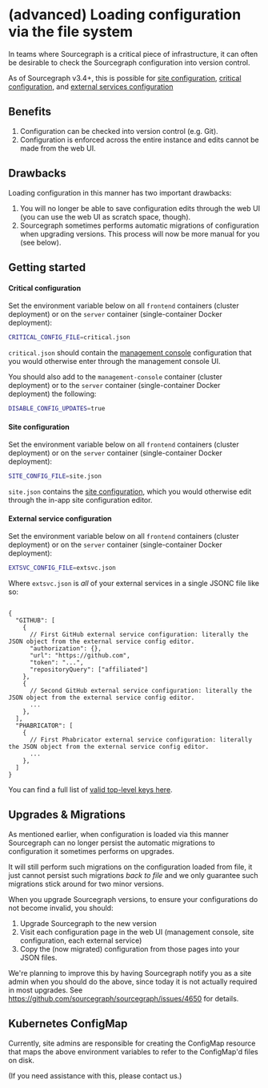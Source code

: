 # (advanced) Loading configuration via the file system

In teams where Sourcegraph is a critical piece of infrastructure, it can often be desirable to check the Sourcegraph configuration into version control.

As of Sourcegraph v3.4+, this is possible for [site configuration](site_config.md), [critical configuration](critical_config.md), and [external services configuration](../external_service/index.md)

## Benefits

1. Configuration can be checked into version control (e.g. Git).
2. Configuration is enforced across the entire instance and edits cannot be made from the web UI.

## Drawbacks

Loading configuration in this manner has two important drawbacks:

1. You will no longer be able to save configuration edits through the web UI (you can use the web UI as scratch space, though).
2. Sourcegraph sometimes performs automatic migrations of configuration when upgrading versions. This process will now be more manual for you (see below).

## Getting started

#### Critical configuration

Set the environment variable below on all `frontend` containers (cluster deployment) or on the `server` container (single-container Docker deployment):

```sh
CRITICAL_CONFIG_FILE=critical.json
```

`critical.json` should contain the [management console](../management_console.md) configuration that you would otherwise enter through the management console UI.

You should also add to the `management-console` container (cluster deployment) or to the `server` container (single-container Docker deployment) the following:

```sh
DISABLE_CONFIG_UPDATES=true
```

#### Site configuration

Set the environment variable below on all `frontend` containers (cluster deployment) or on the `server` container (single-container Docker deployment):

```sh
SITE_CONFIG_FILE=site.json
```

`site.json` contains the [site configuration](site_config.md), which you would otherwise edit through the in-app site configuration editor.

#### External service configuration

Set the environment variable below on all `frontend` containers (cluster deployment) or on the `server` container (single-container Docker deployment):

```sh
EXTSVC_CONFIG_FILE=extsvc.json
```

Where `extsvc.json` is _all_ of your external services in a single JSONC file like so:

```jsonc

{
  "GITHUB": [
    {
      // First GitHub external service configuration: literally the JSON object from the external service config editor.
      "authorization": {},
      "url": "https://github.com",
      "token": "...",
      "repositoryQuery": ["affiliated"]
    },
    {
      // Second GitHub external service configuration: literally the JSON object from the external service config editor.
      ...
    },
  ],
  "PHABRICATOR": [
    {
      // First Phabricator external service configuration: literally the JSON object from the external service config editor.
      ...
    },
  ]
}
```

You can find a full list of [valid top-level keys here](https://sourcegraph.com/github.com/sourcegraph/sourcegraph@b7ebb9024e3a95109fdedfb8057795b9a7c638bc/-/blob/cmd/frontend/graphqlbackend/schema.graphql#L1104-1110).

## Upgrades & Migrations

As mentioned earlier, when configuration is loaded via this manner Sourcegraph can no longer persist the automatic migrations to configuration it sometimes performs on upgrades.

It will still perform such migrations on the configuration loaded from file, it just cannot persist such migrations _back to file_ and we only guarantee such migrations stick around for two minor versions.

When you upgrade Sourcegraph versions, to ensure your configurations do not become invalid, you should:

1. Upgrade Sourcegraph to the new version
2. Visit each configuration page in the web UI (management console, site configuration, each external service)
3. Copy the (now migrated) configuration from those pages into your JSON files.

We're planning to improve this by having Sourcegraph notify you as a site admin when you should do the above, since today it is not actually required in most upgrades. See https://github.com/sourcegraph/sourcegraph/issues/4650 for details.

## Kubernetes ConfigMap

Currently, site admins are responsible for creating the ConfigMap resource that maps the above environment variables to refer to the ConfigMap'd files on disk.

(If you need assistance with this, please contact us.)
